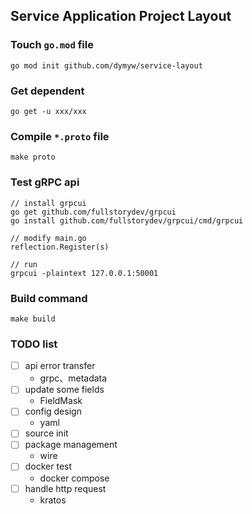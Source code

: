 ## Service Application Project Layout

### Touch `go.mod` file

`go mod init github.com/dymyw/service-layout`

### Get dependent

`go get -u xxx/xxx`

### Compile `*.proto` file

`make proto`

### Test gRPC api

```
// install grpcui
go get github.com/fullstorydev/grpcui
go install github.com/fullstorydev/grpcui/cmd/grpcui

// modify main.go
reflection.Register(s)

// run
grpcui -plaintext 127.0.0.1:50001
```

### Build command

`make build`

### TODO list

- [ ] api error transfer
  - grpc、metadata
- [ ] update some fields
  - FieldMask
- [ ] config design
  - yaml
- [ ] source init
- [ ] package management
  - wire
- [ ] docker test
  - docker compose
- [ ] handle http request
    - kratos
